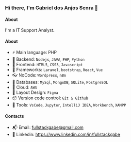 ### Hi there, I'm Gabriel dos Anjos Senra 👋

#### About
I'm a IT Support Analyst.

#### About
- ⚡️ Main language: PHP
- 📡 Backend: `Nodejs`, `JAVA`, `PHP`, `Python`
- 🎉 Frontend: `HTML5`, `CSS3`, `Javascript`
- 🔌 Frameworks: `Laravel`, `bootstrap`, `React`, `Vue`
- 👓 NoCode: `Wordpress`, `n8n`
- 👑 Databases: `MySql`, `MongoDB`, `SQLite`, `PostgreSQL`
- 👞 Cloud: `AWS`
- 🎨 Layout Design: `Figma` 
- 📦️ Version code control: `Git & Github`
- 🔨 Tools: `VsCode`, `Jupyter`, `IntelliJ IDEA`, `Workbench`, `XAMPP`

#### Contacts

- 📬 Email: fullstackgabe@gmail.com
- 👤 Linkedin: https://www.linkedin.com/in/fullstackgabe
